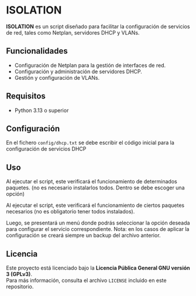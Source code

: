 # ISOLATION
**ISOLATION** es un script diseñado para facilitar la configuración de servicios de red, tales como Netplan, servidores DHCP y VLANs.

## Funcionalidades
- Configuración de Netplan para la gestión de interfaces de red.
- Configuración y administración de servidores DHCP.
- Gestión y configuración de VLANs.

## Requisitos
- Python 3.13 o superior

## Configuración
En el fichero `config/dhcp.txt` se debe escribir el código inicial para la configuración de servicios DHCP

## Uso
Al ejecutar el script, este verificará el funcionamiento de determinados paquetes. (no es necesario instalarlos todos.
Dentro se debe escoger una opción)

Al ejecutar el script, este verificará el funcionamiento de ciertos paquetes necesarios (no es obligatorio tener todos instalados).

Luego, se presentará un menú donde podrás seleccionar la opción deseada para configurar el servicio correspondiente.
Nota: en los casos de aplicar la configuración se creará siempre un backup del archivo anterior.

## Licencia
Este proyecto está licenciado bajo la **Licencia Pública General GNU versión 3 (GPLv3)**.   
Para más información, consulta el archivo `LICENSE` incluido en este repositorio.